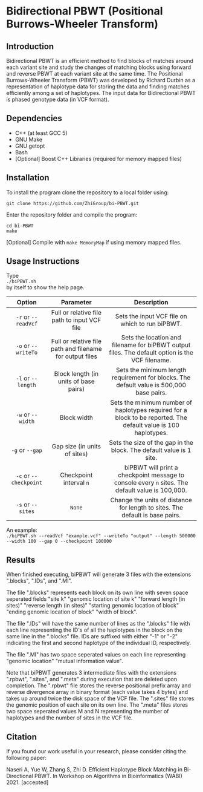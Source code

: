 # Bidirectional PBWT (Positional Burrows-Wheeler Transform)

## Introduction
Bidirectional PBWT is an efficient method to find blocks of matches around each variant site and study the changes of matching blocks using forward and reverse PBWT at each variant site at the same time. The Positional Burrows-Wheeler Transform (PBWT) was developed by Richard Durbin as a representation of haplotype data for storing the data and finding matches efficiently among a set of haplotypes. The input data for Bidirectional PBWT is phased genotype data (in VCF format).

## Dependencies
- C++ (at least GCC 5)  
- GNU Make  
- GNU getopt
- Bash  
- [Optional] Boost C++ Libraries (required for memory mapped files)

## Installation
To install the program clone the repository to a local folder using:

`git clone https://github.com/ZhiGroup/bi-PBWT.git`

Enter the repository folder and compile the program:

`cd bi-PBWT`  
`make`

[Optional] Compile with `make MemoryMap` if using memory mapped files.

## Usage Instructions
Type  
`./biPBWT.sh`  
by itself to show the help page.  

|         Option         |                         Parameter                        |                                                    Description                                                    |
|:----------------------:|:--------------------------------------------------------:|:-----------------------------------------------------------------------------------------------------------------:|
| `-r` or `--readVcf`    | Full or relative file path to input VCF file             | Sets the input VCF file on which to run biPBWT.                                                                   |
| `-o` or `--writeTo`            | Full or relative file path and filename for output files | Sets the location and filename for biPBWT output files. The default option is the VCF filename.                   |
| `-l` or `--length`     | Block length (in units of base pairs)                    | Sets the minimum length requirement for blocks. The default value is 500,000 base pairs.                          |
| `-w` or `--width`      | Block width                                              | Sets the minimum number of haplotypes required for a block to be reported. The default value is 100 haplotypes.   |
| `-g` or `--gap`        | Gap size (in units of sites)                             | Sets the size of the gap in the block. The default value is 1 site.                                               |
| `-c` or `--checkpoint` | Checkpoint interval `n`                                  | biPBWT will print a checkpoint message to console every `n` sites. The default value is 100,000.                  |
| `-s` or `--sites`              | `None`                                                   | Change the units of distance for length to sites. The default is base pairs.                                      |

An example:  
`./biPBWT.sh --readVcf "example.vcf" --writeTo "output" --length 500000 --width 100 --gap 0 --checkpoint 100000`  

## Results
When finished executing, biPBWT will generate 3 files with the extensions ".blocks", ".IDs", and ".MI".

The file ".blocks" represents each block on its own line with seven space seperated fields "site k" "genomic location of site k" "forward length (in sites)" "reverse length (in sites)" "starting genomic location of block" "ending genomic location of block" "width of block".

The file ".IDs" will have the same number of lines as the ".blocks" file with each line representing the ID's of all the haplotypes in the block on the same line in the ".blocks" file. IDs are suffixed with either "-1" or "-2" indicating the first and second haplotype of the individual ID, respectively.

The file ".MI" has two space seperated values on each line representing "genomic location" "mutual information value".

Note that biPBWT generates 3 intermediate files with the extensions ".rpbwt", ".sites", and ".meta" during execution that are deleted upon completion. The ".rpbwt" file stores the reverse positional prefix array and reverse divergence array in binary format (each value takes 4 bytes) and takes up around twice the disk space of the VCF file. The ".sites" file stores the genomic position of each site on its own line. The ".meta" files stores two space seperated values M and N representing the number of haplotypes and the number of sites in the VCF file.

## Citation
If you found our work useful in your research, please consider citing the following paper:

Naseri A, Yue W, Zhang S, Zhi D. Efficient Haplotype Block Matching in Bi-Directional PBWT. In Workshop on Algorithms in Bioinformatics (WABI) 2021. [accepted]
